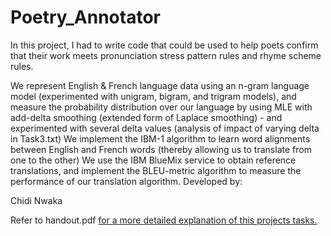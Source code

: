 # Poetry_Annotator

In this project, I had to write code that could be used to help poets confirm that their work meets pronunciation stress pattern rules and rhyme scheme rules.

We represent English & French language data using an n-gram language model (experimented with unigram, bigram, and trigram models), and measure the probability distribution over our language by using MLE with add-delta smoothing (extended form of Laplace smoothing) - and experimented with several delta values (analysis of impact of varying delta in Task3.txt)
We implement the IBM-1 algorithm to learn word alignments between English and French words (thereby allowing us to translate from one to the other)
We use the IBM BlueMix service to obtain reference translations, and implement the BLEU-metric algorithm to measure the performance of our translation algorithm.
Developed by:

Chidi Nwaka

Refer to handout.pdf <a href="https://github.com/ChidiNwaka/Poetry_Annotator/blob/master/handout.pdf"> for a more detailed explanation of this projects tasks.


